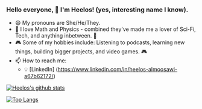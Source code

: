 ### Hello everyone, 👋 I'm Heelos! (yes, interesting name I know).

- 😄 My pronouns are She/He/They.
- 👾 I love Math and Physics - combined they've made me a lover of Sci-Fi, Tech, and anything inbetween. 👾
- 🎮 Some of my hobbies include: Listening to podcasts, learning new things, building bigger projects, and video games. 🎮
- 📫 How to reach me: 
  - 💡 [LinkedIn] (https://www.linkedin.com/in/heelos-almoosawi-a67b62172/)

[![Heelos's github stats](https://github-readme-stats.vercel.app/api?username=Heelos200&count_private=true&show_icons=true&theme=radical&hide_rank=false)](https://github.com/anuraghazra/github-readme-stats)

[![Top Langs](https://github-readme-stats.vercel.app/api/top-langs/?username=Heelos200)](https://github.com/Heelos200/github-readme-stats)
